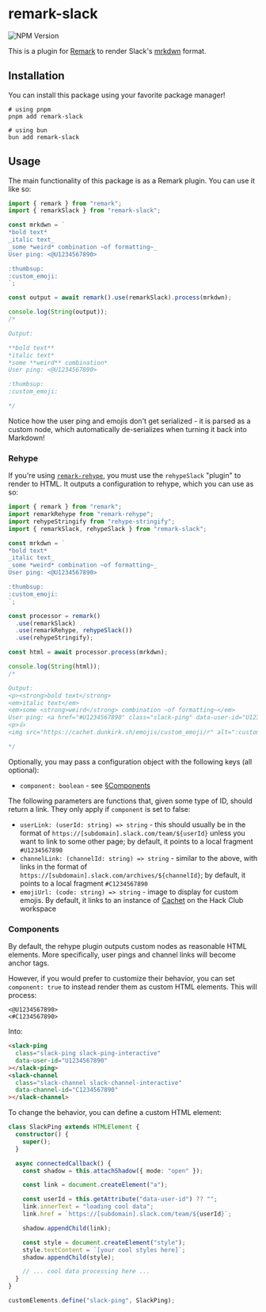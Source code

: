 # remark-slack

![NPM Version](https://img.shields.io/npm/v/remark-slack)

This is a plugin for [Remark](https://github.com/remarkjs/remark) to render Slack's [mrkdwn](https://docs.slack.dev/messaging/formatting-message-text/) format.

## Installation

You can install this package using your favorite package manager!

```
# using pnpm
pnpm add remark-slack

# using bun
bun add remark-slack
```

## Usage

The main functionality of this package is as a Remark plugin. You can use it like so:

```ts
import { remark } from "remark";
import { remarkSlack } from "remark-slack";

const mrkdwn = `
*bold text*
_italic text_
_some *weird* combination ~of formatting~_
User ping: <@U1234567890>

:thumbsup:
:custom_emoji:
`;

const output = await remark().use(remarkSlack).process(mrkdwn);

console.log(String(output));
/*

Output:

**bold text**
*italic text*
*some **weird** combination*
User ping: <@U1234567890>

:thumbsup:
:custom_emoji:

*/
```

Notice how the user ping and emojis don't get serialized - it is parsed as a custom node, which automatically de-serializes when turning it back into Markdown!

### Rehype

If you're using [`remark-rehype`](https://github.com/remarkjs/remark-rehype), you must use the `rehypeSlack` "plugin" to render to HTML. It outputs a configuration to rehype, which you can use as so:

```ts
import { remark } from "remark";
import remarkRehype from "remark-rehype";
import rehypeStringify from "rehype-stringify";
import { remarkSlack, rehypeSlack } from "remark-slack";

const mrkdwn = `
*bold text*
_italic text_
_some *weird* combination ~of formatting~_
User ping: <@U1234567890>

:thumbsup:
:custom_emoji:
`;

const processor = remark()
  .use(remarkSlack)
  .use(remarkRehype, rehypeSlack())
  .use(rehypeStringify);

const html = await processor.process(mrkdwn);

console.log(String(html));
/*

Output:
<p><strong>bold text</strong>
<em>italic text</em>
<em>some <strong>weird</strong> combination ~of formatting~</em>
User ping: <a href="#U1234567890" class="slack-ping" data-user-id="U1234567890">@U1234567890</a></p>
<p>👍
<img src="https://cachet.dunkirk.sh/emojis/custom_emoji/r" alt=":custom_emoji:" class="slack-emoji" data-emoji-code="custom_emoji"></p>

*/
```

Optionally, you may pass a configuration object with the following keys (all optional):

- `component: boolean` - see [&sect;Components](#components)

The following parameters are functions that, given some type of ID, should return a link. They only apply if `component` is set to false:

- `userLink: (userId: string) => string` - this should usually be in the format of `https://[subdomain].slack.com/team/${userId}` unless you want to link to some other page; by default, it points to a local fragment `#U1234567890`
- `channelLink: (channelId: string) => string` - similar to the above, with links in the format of `https://[subdomain].slack.com/archives/${channelId}`; by default, it points to a local fragment `#C1234567890`
- `emojiUrl: (code: string) => string` - image to display for custom emojis. By default, it links to an instance of [Cachet](https://github.com/taciturnaxolotl/cachet) on the Hack Club workspace

### Components

By default, the rehype plugin outputs custom nodes as reasonable HTML elements. More specifically, user pings and channel links will become anchor tags.

However, if you would prefer to customize their behavior, you can set `component: true` to instead render them as custom HTML elements. This will process:

```
<@U1234567890>
<#C1234567890>
```

Into:

```html
<slack-ping
  class="slack-ping slack-ping-interactive"
  data-user-id="U1234567890"
></slack-ping>
<slack-channel
  class="slack-channel slack-channel-interactive"
  data-channel-id="C1234567890"
></slack-channel>
```

To change the behavior, you can define a custom HTML element:

```ts
class SlackPing extends HTMLElement {
  constructor() {
    super();
  }

  async connectedCallback() {
    const shadow = this.attachShadow({ mode: "open" });

    const link = document.createElement("a");

    const userId = this.getAttribute("data-user-id") ?? "";
    link.innerText = "loading cool data";
    link.href = `https://[subdomain].slack.com/team/${userId}`;

    shadow.appendChild(link);

    const style = document.createElement("style");
    style.textContent = `[your cool styles here]`;
    shadow.appendChild(style);

    // ... cool data processing here ...
  }
}

customElements.define("slack-ping", SlackPing);
```
